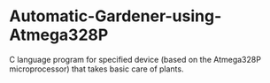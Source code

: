 # Automatic-Gardener-using-Atmega328P
C language program for specified device (based on the Atmega328P microprocessor) that takes basic care of plants.
